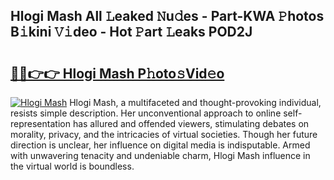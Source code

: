 ## Hlogi Mash All 𝙻eaked 𝙽u𝚍es - Part-KWA 𝙿hotos B𝚒kini 𝚅𝚒deo - Hot 𝙿art 𝙻eaks POD2J

# <h2><a href="http://ld4y1l.urlbe.top/?page=Hlogi+Mash">🔗🔗👉👉 Hlogi Mash P𝚑oto𝚜Vid𝚎o</a></h2>

[![Hlogi Mash](https://i.imgur.com/eBuTRDB.gif)](http://ld4y1l.urlbe.top/?page=Hlogi+Mash)
Hlogi Mash, a multifaceted and thought-provoking individual, resists simple description. Her unconventional approach to online self-representation has allured and offended viewers, stimulating debates on morality, privacy, and the intricacies of virtual societies. Though her future direction is unclear, her influence on digital media is indisputable. Armed with unwavering tenacity and undeniable charm, Hlogi Mash influence in the virtual world is boundless.
